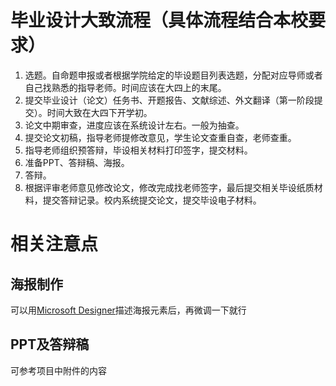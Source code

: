 # 毕业设计大致流程（具体流程结合本校要求）
1. 选题。自命题申报或者根据学院给定的毕设题目列表选题，分配对应导师或者自己找熟悉的指导老师。时间应该在大四上的末尾。
2. 提交毕业设计（论文）任务书、开题报告、文献综述、外文翻译（第一阶段提交）。时间大致在大四下开学初。 
3. 论文中期审查，进度应该在系统设计左右。一般为抽查。
4. 提交论文初稿，指导老师提修改意见，学生论文查重自查，老师查重。
5. 指导老师组织预答辩，毕设相关材料打印签字，提交材料。
6. 准备PPT、答辩稿、海报。
7. 答辩。
8. 根据评审老师意见修改论文，修改完成找老师签字，最后提交相关毕设纸质材料，提交答辩记录。校内系统提交论文，提交毕设电子材料。
# 相关注意点
## 海报制作
可以用[Microsoft Designer](https://designer.microsoft.com/)描述海报元素后，再微调一下就行
## PPT及答辩稿 
可参考项目中附件的内容

